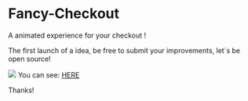 # Fancy-Checkout
A animated experience for your checkout !

The first launch of a idea, be free to submit your improvements, let´s be open source!

<img src="https://mir-s3-cdn-cf.behance.net/project_modules/disp/0a248969833603.5b8f20f8988e6.gif">
You can see: <a href="https://www.behance.net/gallery/69833603/FANCY-CHECKOUT">HERE</a>

Thanks!
